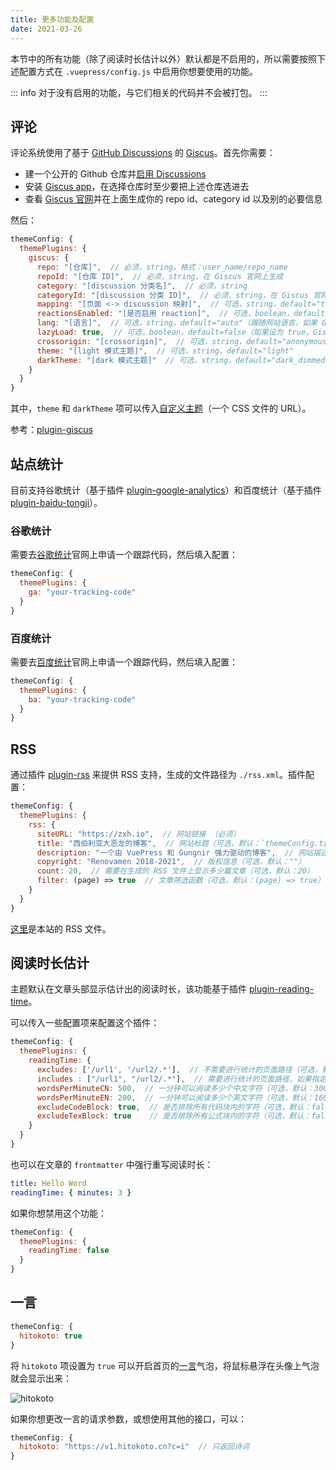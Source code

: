 ```yaml
---
title: 更多功能及配置
date: 2021-03-26
---
```


本节中的所有功能（除了阅读时长估计以外）默认都是不启用的，所以需要按照下述配置方式在 `.vuepress/config.js` 中启用你想要使用的功能。

::: info
对于没有启用的功能，与它们相关的代码并不会被打包。
:::


## 评论

评论系统使用了基于 [GitHub Discussions](https://docs.github.com/en/discussions) 的 [Giscus](https://github.com/giscus/giscus)。首先你需要：

- 建一个公开的 Github 仓库并[启用 Discussions](https://docs.github.com/cn/repositories/managing-your-repositorys-settings-and-features/enabling-features-for-your-repository/enabling-or-disabling-github-discussions-for-a-repository)
- 安装 [Giscus app](https://github.com/apps/giscus)，在选择仓库时至少要把上述仓库选进去
- 查看 [Giscus 官网](https://giscus.app)并在上面生成你的 repo id、category id 以及别的必要信息

然后：

```js
themeConfig: {
  themePlugins: {
    giscus: {
      repo: "[仓库]",  // 必须，string，格式：user_name/repo_name
      repoId: "[仓库 ID]",  // 必须，string，在 Giscus 官网上生成
      category: "[discussion 分类名]",  // 必须，string
      categoryId: "[discussion 分类 ID]",  // 必须，string，在 Giscus 官网上生成
      mapping: "[页面 <-> discussion 映射]",  // 可选，string，default="title"
      reactionsEnabled: "[是否启用 reaction]",  // 可选，boolean，default=true
      lang: "[语言]",  // 可选，string，default="auto"（跟随网站语言，如果 Giscus 不支持你的网站的语言，则会使用 "en"）
      lazyLoad: true,  // 可选，boolean，default=false（如果设为 true，Giscus 的加载将延迟到用户滚动到评论容器附近）
      crossorigin: "[crossorigin]",  // 可选，string，default="anonymous"
      theme: "[light 模式主题]",  // 可选，string，default="light"
      darkTheme: "[dark 模式主题]"  // 可选，string，default="dark_dimmed"
    }
  }
}
```

其中，`theme` 和 `darkTheme` 项可以传入[自定义主题](https://github.com/giscus/giscus/blob/main/ADVANCED-USAGE.md#data-theme)（一个 CSS 文件的 URL）。

参考：[plugin-giscus](/zh/docs/plugins/giscus.md)


## 站点统计

目前支持谷歌统计（基于插件 [plugin-google-analytics](https://vuepress.vuejs.org/plugin/official/plugin-google-analytics.html)）和百度统计（基于插件 [plugin-baidu-tongji](/zh/docs/plugins/baidu-tongji/)）。

### 谷歌统计

需要去[谷歌统计](https://www.google.com/analytics/)官网上申请一个跟踪代码，然后填入配置：

```js
themeConfig: {
  themePlugins: {
    ga: "your-tracking-code"
  }
}
```

### 百度统计

需要去[百度统计](https://tongji.baidu.com/web/welcome/login)官网上申请一个跟踪代码，然后填入配置：

```js
themeConfig: {
  themePlugins: {
    ba: "your-tracking-code"
  }
}
```

## RSS

通过插件 [plugin-rss](/zh/docs/plugins/rss/) 来提供 RSS 支持，生成的文件路径为 `./rss.xml`。插件配置：

```js
themeConfig: {
  themePlugins: {
    rss: {
      siteURL: "https://zxh.io",  // 网站链接 （必须）
      title: "西伯利亚大恶龙的博客",  // 网站标题（可选，默认：`themeConfig.title`）
      description: "一个由 VuePress 和 Gungnir 强力驱动的博客",  // 网站描述（可选，默认：""）
      copyright: "Renovamen 2018-2021",  // 版权信息（可选，默认：""）
      count: 20,  // 需要在生成的 RSS 文件上显示多少篇文章（可选，默认：20）
      filter: (page) => true  // 文章筛选函数（可选，默认：(page) => true）
    }
  }
}
```

[这里](/rss.xml)是本站的 RSS 文件。


## 阅读时长估计

主题默认在文章头部显示估计出的阅读时长，该功能基于插件 [plugin-reading-time](/zh/docs/plugins/reading-time/)。

可以传入一些配置项来配置这个插件：

```js
themeConfig: {
  themePlugins: {
    readingTime: {
      excludes: ['/url1', '/url2/.*'],  // 不需要进行统计的页面路径（可选，默认：[]）
      includes : ["/url1", "/url2/.*"],  // 需要进行统计的页面路径，如果指定了这一项，那么 `excludes` 项无效（可选，默认：[]）
      wordsPerMinuteCN: 500,  // 一分钟可以阅读多少个中文字符（可选，默认：300）
      wordsPerMinuteEN: 200,  // 一分钟可以阅读多少个英文字符（可选，默认：160）
      excludeCodeBlock: true,  // 是否排除所有代码块内的字符（可选，默认：false）
      excludeTexBlock: true    // 是否排除所有公式块内的字符（可选，默认：false）
    }
  }
}
```

也可以在文章的 `frontmatter` 中强行重写阅读时长：

```yaml
title: Hello Word
readingTime: { minutes: 3 }
```

如果你想禁用这个功能：

```js
themeConfig: {
  themePlugins: {
    readingTime: false
  }
}
```


## 一言

```js
themeConfig: {
  hitokoto: true
}
```

将 `hitokoto` 项设置为 `true` 可以开启首页的[一言](https://hitokoto.cn/)气泡，将鼠标悬浮在头像上气泡就会显示出来：

![hitokoto](/img/docs/hitokoto-bubble.jpg)

如果你想更改一言的请求参数，或想使用其他的接口，可以：

```js
themeConfig: {
  hitokoto: "https://v1.hitokoto.cn?c=i"  // 只返回诗词
}
```
